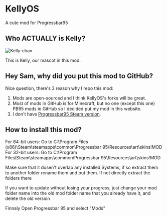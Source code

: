 # KellyOS
A cute mod for Progressbar95

## Who ACTUALLY is Kelly?
![Kelly-chan](https://cdn.discordapp.com/attachments/811803235617996803/889361888411009084/a1.png)

This is Kelly, our mascot in this mod.

## Hey Sam, why did you put this mod to GitHub?
Nice question, there's 3 reason why I repo this mod:
1. Mods are open-sourced and I think KellyOS's forks will be great.
2. Most of mods in GitHub is for Minecraft, but no one (except this one) PB95 mods in GitHub so I decided put my mod in this website.
3. I don't have [Progressbar95 Steam version](https://store.steampowered.com/app/1304550/Progressbar95/).

## How to install this mod?
For 64-bit users: Go to C:\Program Files (x86)\Steam\steamapps\common\Progressbar 95\Resources\art\skins\!MOD
For 32-bit users: Go to C:\Program Files\Steam\steamapps\common\Progressbar 95\Resources\art\skins\!MOD

Make sure that it dosen't overlap any installed Systems, if so extract them to another folder rename them and put them. If not directly extract the folders there

If you want to update without losing your progress, just change your mod folder name into the old mod folder name that you already have it, and delete the old version

Finnaly Open Progressbar 95 and select "Mods"
